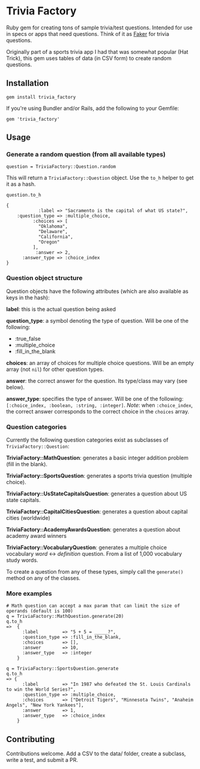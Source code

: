 # Trivia Factory

Ruby gem for creating tons of sample trivia/test questions. Intended for use in specs or apps that need questions.
Think of it as [Faker](https://github.com/stympy/faker) for trivia questions.

Originally part of a sports trivia app I had that was somewhat popular (Hat Trick), this gem uses tables of data (in CSV form) to
create random questions.

## Installation

`gem install trivia_factory`

If you're using Bundler and/or Rails, add the following to your Gemfile:

`gem 'trivia_factory'`

## Usage

### Generate a random question (from all available types)

`question = TriviaFactory::Question.random`

This will return a `TriviaFactory::Question` object. Use the `to_h` helper to get it as a hash.

```
question.to_h

{
            :label => "Sacramento is the capital of what US state?",
    :question_type => :multiple_choice,
          :choices => [
            "Oklahoma",
            "Delaware",
            "California",
            "Oregon"
          ],
           :answer => 2,
      :answer_type => :choice_index
}
```

### Question object structure

Question objects have the following attributes (which are also available as keys in the hash):

**label**: this is the actual question being asked

**question_type**: a symbol denoting the type of question. Will be one of the following:

* :true_false
* :multiple_choice
* :fill_in_the_blank

**choices**: an array of choices for multiple choice questions. Will be an empty array (not `nil`) for other question types.

**answer**: the correct answer for the question. Its type/class may vary (see below).

**answer_type**: specifies the type of answer. Will be one of the following: `[:choice_index, :boolean, :string, :integer]`. *Note*: when `:choice_index`, the correct answer corresponds to the correct choice in the `choices` array.

### Question categories

Currently the following question categories exist as subclasses of `TriviaFactory::Question`:

**TriviaFactory::MathQuestion**: generates a basic integer addition problem (fill in the blank).

**TriviaFactory::SportsQuestion**: generates a sports trivia question (multiple choice).

**TriviaFactory::UsStateCapitalsQuestion**: generates a question about US state capitals.

**TriviaFactory::CapitalCitiesQuestion**: generates a question about capital cities (worldwide)

**TriviaFactory::AcademyAwardsQuestion**: generates a question about academy award winners

**TriviaFactory::VocabularyQuestion**: generates a multiple choice vocabulary *word* <-> *definition* question. From a list of 1,000 vocabulary study words.

To create a question from any of these types, simply call the `generate()` method on any of the classes.

### More examples

```
# Math question can accept a max param that can limit the size of operands (default is 100)
q = TriviaFactory::MathQuestion.generate(20)
q.to_h
=>  {
      :label         => "5 + 5 = _____?",
      :question_type => :fill_in_the_blank,
      :choices       => [],
      :answer        => 10,
      :answer_type   => :integer
    }
```

```
q = TriviaFactory::SportsQuestion.generate
q.to_h
=> {
      :label         => "In 1987 who defeated the St. Louis Cardinals to win the World Series?",
      :question_type => :multiple_choice,
      :choices       => ["Detroit Tigers", "Minnesota Twins", "Anaheim Angels", "New York Yankees"],
      :answer        => 1,
      :answer_type   => :choice_index
    }
```

## Contributing

Contributions welcome. Add a CSV to the data/ folder, create a subclass, write a test, and submit a PR.
